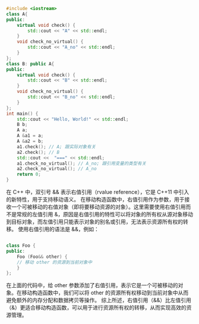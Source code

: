 ```cpp
#include <iostream>
class A{
public:
    virtual void check() {
        std::cout << "A" << std::endl;
    }
    void check_no_virtual() {
        std::cout << "A_no" << std::endl;
    }
};
class B: public A{
public:
    virtual void check() {
        std::cout << "B" << std::endl;
    }
    void check_no_virtual() {
        std::cout << "B_no" << std::endl;
    }
};
int main() {
    std::cout << "Hello, World!" << std::endl;
    B b;
    A a;
    A &a1 = a;
    A &a2 = b;
    a1.check(); // A; 跟实际对象有关
    a2.check(); // B
    std::cout <<  "===" << std::endl;
    a1.check_no_virtual(); // A_no; 跟引用变量的类型有关
    a2.check_no_virtual(); // A_no
    return 0;
}
```

在 C++ 中，双引号 && 表示右值引用（rvalue reference），它是 C++11 中引入的新特性，用于支持移动语义。
在移动构造函数中，右值引用作为参数，用于接收一个可被移动的右值对象（即将要移动资源的对象）。这里需要使用右值引用而不是常规的左值引用 &，原因是右值引用的特性可以将对象的所有权从源对象移动到目标对象，而左值引用只能表示对象的别名或引用，无法表示资源所有权的转移。
使用右值引用的语法是 &&，例如：
```cpp

class Foo {
public:
    Foo (Foo&& other) {
    // 移动 other 的资源到当前对象中
    }
};
```
在上面的代码中，给 other 参数添加了右值引用，表示它是一个可被移动的对象。在移动构造函数中，我们可以将 other 的资源所有权移动到当前对象中从而避免额外的内存分配和数据拷贝等操作。
综上所述，右值引用（&&）比左值引用（&）更适合移动构造函数，可以用于进行资源所有权的转移，从而实现高效的资源管理。

